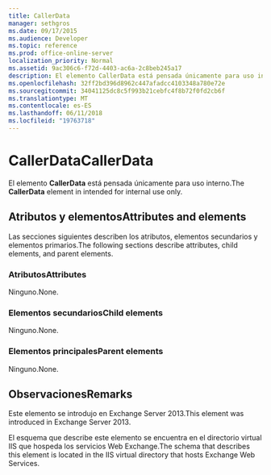 ```yaml
---
title: CallerData
manager: sethgros
ms.date: 09/17/2015
ms.audience: Developer
ms.topic: reference
ms.prod: office-online-server
localization_priority: Normal
ms.assetid: 9ac306c6-f72d-4403-ac6a-2c8beb245a17
description: El elemento CallerData está pensada únicamente para uso interno.
ms.openlocfilehash: 32ff2bd396d8962c447afadcc4103348a780e72e
ms.sourcegitcommit: 34041125dc8c5f993b21cebfc4f8b72f0fd2cb6f
ms.translationtype: MT
ms.contentlocale: es-ES
ms.lasthandoff: 06/11/2018
ms.locfileid: "19763718"
---
```

# <a name="callerdata"></a><span data-ttu-id="4281f-103">CallerData</span><span class="sxs-lookup"><span data-stu-id="4281f-103">CallerData</span></span>

<span data-ttu-id="4281f-104">El elemento **CallerData** está pensada únicamente para uso interno.</span><span class="sxs-lookup"><span data-stu-id="4281f-104">The **CallerData** element in intended for internal use only.</span></span> 

## <a name="attributes-and-elements"></a><span data-ttu-id="4281f-105">Atributos y elementos</span><span class="sxs-lookup"><span data-stu-id="4281f-105">Attributes and elements</span></span>

<span data-ttu-id="4281f-106">Las secciones siguientes describen los atributos, elementos secundarios y elementos primarios.</span><span class="sxs-lookup"><span data-stu-id="4281f-106">The following sections describe attributes, child elements, and parent elements.</span></span>
  
### <a name="attributes"></a><span data-ttu-id="4281f-107">Atributos</span><span class="sxs-lookup"><span data-stu-id="4281f-107">Attributes</span></span>

<span data-ttu-id="4281f-108">Ninguno.</span><span class="sxs-lookup"><span data-stu-id="4281f-108">None.</span></span>
  
### <a name="child-elements"></a><span data-ttu-id="4281f-109">Elementos secundarios</span><span class="sxs-lookup"><span data-stu-id="4281f-109">Child elements</span></span>

<span data-ttu-id="4281f-110">Ninguno.</span><span class="sxs-lookup"><span data-stu-id="4281f-110">None.</span></span>
  
### <a name="parent-elements"></a><span data-ttu-id="4281f-111">Elementos principales</span><span class="sxs-lookup"><span data-stu-id="4281f-111">Parent elements</span></span>

<span data-ttu-id="4281f-112">Ninguno.</span><span class="sxs-lookup"><span data-stu-id="4281f-112">None.</span></span>
  
## <a name="remarks"></a><span data-ttu-id="4281f-113">Observaciones</span><span class="sxs-lookup"><span data-stu-id="4281f-113">Remarks</span></span>

<span data-ttu-id="4281f-114">Este elemento se introdujo en Exchange Server 2013.</span><span class="sxs-lookup"><span data-stu-id="4281f-114">This element was introduced in Exchange Server 2013.</span></span>
  
<span data-ttu-id="4281f-115">El esquema que describe este elemento se encuentra en el directorio virtual IIS que hospeda los servicios Web Exchange.</span><span class="sxs-lookup"><span data-stu-id="4281f-115">The schema that describes this element is located in the IIS virtual directory that hosts Exchange Web Services.</span></span>
  

